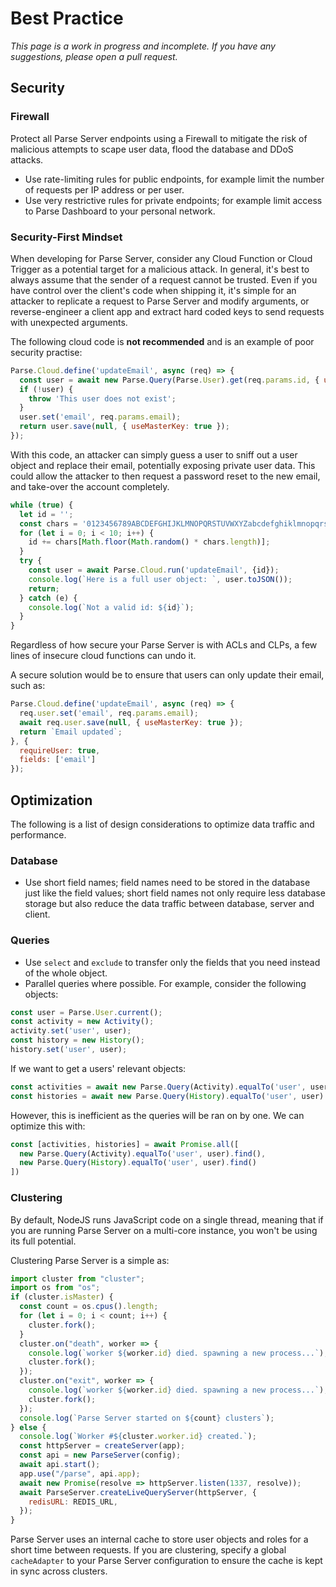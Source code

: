# Best Practice

*This page is a work in progress and incomplete. If you have any suggestions, please open a pull request.*

## Security

### Firewall

Protect all Parse Server endpoints using a Firewall to mitigate the risk of malicious attempts to scape user data, flood the database and DDoS attacks.
- Use rate-limiting rules for public endpoints, for example limit the number of requests per IP address or per user.
- Use very restrictive rules for private endpoints; for example limit access to Parse Dashboard to your personal network.

### Security-First Mindset

When developing for Parse Server, consider any Cloud Function or Cloud Trigger as a potential target for a malicious attack. In general, it's best to always assume that the sender of a request cannot be trusted. Even if you have control over the client's code when shipping it, it's simple for an attacker to replicate a request to Parse Server and modify arguments, or reverse-engineer a client app and extract hard coded keys to send requests with unexpected arguments.

The following cloud code is **not recommended** and is an example of poor security practise:

```js
Parse.Cloud.define('updateEmail', async (req) => {
  const user = await new Parse.Query(Parse.User).get(req.params.id, { useMasterKey: true });
  if (!user) {
    throw 'This user does not exist';
  }
  user.set('email', req.params.email);
  return user.save(null, { useMasterKey: true });
});
```

With this code, an attacker can simply guess a user to sniff out a user object and replace their email, potentially exposing private user data. This could allow the attacker to then request a password reset to the new email, and take-over the account completely.

```js
while (true) {
  let id = '';
  const chars = '0123456789ABCDEFGHIJKLMNOPQRSTUVWXYZabcdefghiklmnopqrstuvwxyz'.split('');
  for (let i = 0; i < 10; i++) {
    id += chars[Math.floor(Math.random() * chars.length)];
  }
  try {
    const user = await Parse.Cloud.run('updateEmail', {id});
    console.log(`Here is a full user object: `, user.toJSON());
    return;
  } catch (e) {
    console.log(`Not a valid id: ${id}`);
  }
}
```

Regardless of how secure your Parse Server is with ACLs and CLPs, a few lines of insecure cloud functions can undo it.

A secure solution would be to ensure that users can only update their email, such as:

```js
Parse.Cloud.define('updateEmail', async (req) => {
  req.user.set('email', req.params.email);
  await req.user.save(null, { useMasterKey: true });
  return `Email updated`;
}, {
  requireUser: true,
  fields: ['email']
});
```

## Optimization

The following is a list of design considerations to optimize data traffic and performance.

### Database

- Use short field names; field names need to be stored in the database just like the field values; short field names not only require less database storage but also reduce the data traffic between database, server and client.

### Queries

- Use `select` and `exclude` to transfer only the fields that you need instead of the whole object.
- Parallel queries where possible. For example, consider the following objects:

```js
const user = Parse.User.current();
const activity = new Activity();
activity.set('user', user);
const history = new History();
history.set('user', user);
```

If we want to get a users' relevant objects:

```js
const activities = await new Parse.Query(Activity).equalTo('user', user).find();
const histories = await new Parse.Query(History).equalTo('user', user).find();
```

However, this is inefficient as the queries will be ran on by one. We can optimize this with:

```js
const [activities, histories] = await Promise.all([
  new Parse.Query(Activity).equalTo('user', user).find(),
  new Parse.Query(History).equalTo('user', user).find()
])
```

### Clustering

By default, NodeJS runs JavaScript code on a single thread, meaning that if you are running Parse Server on a multi-core instance, you won't be using its full potential.

Clustering Parse Server is a simple as:

```js
import cluster from "cluster";
import os from "os";
if (cluster.isMaster) {
  const count = os.cpus().length;
  for (let i = 0; i < count; i++) {
    cluster.fork();
  }
  cluster.on("death", worker => {
    console.log(`worker ${worker.id} died. spawning a new process...`);
    cluster.fork();
  });
  cluster.on("exit", worker => {
    console.log(`worker ${worker.id} died. spawning a new process...`);
    cluster.fork();
  });
  console.log(`Parse Server started on ${count} clusters`);
} else {
  console.log(`Worker #${cluster.worker.id} created.`);
  const httpServer = createServer(app);
  const api = new ParseServer(config);
  await api.start();
  app.use("/parse", api.app);
  await new Promise(resolve => httpServer.listen(1337, resolve));
  await ParseServer.createLiveQueryServer(httpServer, {
    redisURL: REDIS_URL,
  });
}
```

Parse Server uses an internal cache to store user objects and roles for a short time between requests. If you are clustering, specify a global `cacheAdapter` to your Parse Server configuration to ensure the cache is kept in sync across clusters.
